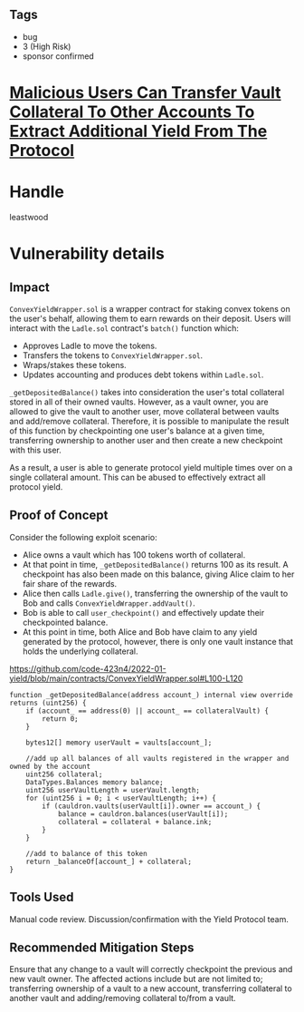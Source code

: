 ## Tags

- bug
- 3 (High Risk)
- sponsor confirmed

# [Malicious Users Can Transfer Vault Collateral To Other Accounts To Extract Additional Yield From The Protocol](https://github.com/code-423n4/2022-01-yield-findings/issues/89) 

# Handle

leastwood


# Vulnerability details

## Impact

`ConvexYieldWrapper.sol` is a wrapper contract for staking convex tokens on the user's behalf, allowing them to earn rewards on their deposit. Users will interact with the `Ladle.sol` contract's `batch()` function which:
- Approves Ladle to move the tokens.
- Transfers the tokens to `ConvexYieldWrapper.sol`.
- Wraps/stakes these tokens.
- Updates accounting and produces debt tokens within `Ladle.sol`.

`_getDepositedBalance()` takes into consideration the user's total collateral stored in all of their owned vaults. However, as a vault owner, you are allowed to give the vault to another user, move collateral between vaults and add/remove collateral. Therefore, it is possible to manipulate the result of this function by checkpointing one user's balance at a given time, transferring ownership to another user and then create a new checkpoint with this user. 

As a result, a user is able to generate protocol yield multiple times over on a single collateral amount. This can be abused to effectively extract all protocol yield.

## Proof of Concept

Consider the following exploit scenario:
- Alice owns a vault which has 100 tokens worth of collateral.
- At that point in time, `_getDepositedBalance()` returns 100 as its result. A checkpoint has also been made on this balance, giving Alice claim to her fair share of the rewards.
- Alice then calls `Ladle.give()`, transferring the ownership of the vault to Bob and calls `ConvexYieldWrapper.addVault()`.
- Bob is able to call `user_checkpoint()` and effectively update their checkpointed balance.
- At this point in time, both Alice and Bob have claim to any yield generated by the protocol, however, there is only one vault instance that holds the underlying collateral.

https://github.com/code-423n4/2022-01-yield/blob/main/contracts/ConvexYieldWrapper.sol#L100-L120
```
function _getDepositedBalance(address account_) internal view override returns (uint256) {
    if (account_ == address(0) || account_ == collateralVault) {
        return 0;
    }

    bytes12[] memory userVault = vaults[account_];

    //add up all balances of all vaults registered in the wrapper and owned by the account
    uint256 collateral;
    DataTypes.Balances memory balance;
    uint256 userVaultLength = userVault.length;
    for (uint256 i = 0; i < userVaultLength; i++) {
        if (cauldron.vaults(userVault[i]).owner == account_) {
            balance = cauldron.balances(userVault[i]);
            collateral = collateral + balance.ink;
        }
    }

    //add to balance of this token
    return _balanceOf[account_] + collateral;
}
```

## Tools Used

Manual code review.
Discussion/confirmation with the Yield Protocol team.

## Recommended Mitigation Steps

Ensure that any change to a vault will correctly checkpoint the previous and new vault owner. The affected actions include but are not limited to; transferring ownership of a vault to a new account, transferring collateral to another vault and adding/removing collateral to/from a vault.

